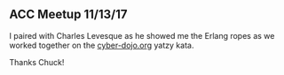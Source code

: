 ## ACC Meetup 11/13/17

I paired with Charles Levesque as he showed me the Erlang ropes as we worked together on the [cyber-dojo.org](http://http://cyber-dojo.org/) yatzy kata.

Thanks Chuck! 
